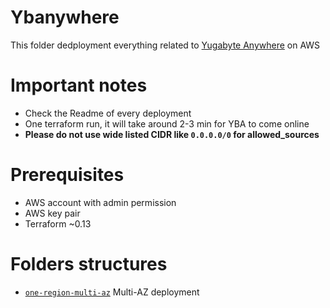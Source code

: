 # Ybanywhere

This folder dedployment everything related to [Yugabyte Anywhere](https://www.yugabyte.com/anywhere/) on AWS


# Important notes
* Check the Readme of every deployment
* One terraform run, it will take around 2-3 min for YBA to come online
* **Please do not use wide listed CIDR like `0.0.0.0/0` for allowed_sources**

# Prerequisites 

* AWS account with admin permission
* AWS key pair
* Terraform ~0.13

# Folders structures

* [`one-region-multi-az`](./one-region-mutli-az/docker/README.md) Multi-AZ deployment


